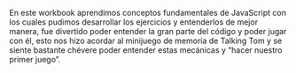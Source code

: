 En este workbook aprendimos conceptos fundamentales de JavaScript con los cuales pudimos desarrollar los ejercicios y entenderlos de mejor manera, fue divertido poder entender la gran parte del código y poder jugar con él, esto nos hizo acordar al minijuego de memoria de Talking Tom y se siente bastante chévere poder entender estas mecánicas y “hacer nuestro primer juego”. 

